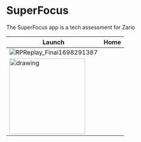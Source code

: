 # SuperFocus

The SuperFocus app is a tech assessment for Zario


| Launch | Home |
| - | - |
| ![RPReplay_Final1698291387](https://github.com/sandorferreira1/SuperFocus/assets/86773115/711ddc15-302c-4fa9-a761-aac9214d63e9) |
<img src="![IMG_2988](https://github.com/sandorferreira1/SuperFocus/assets/86773115/99fa1185-648b-4d66-9820-3d260b0f4237)" alt="drawing" width="200"/> |

